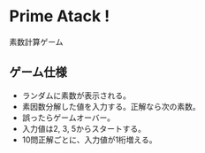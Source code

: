 # Prime Atack !
素数計算ゲーム
## ゲーム仕様
- ランダムに素数が表示される。
- 素因数分解した値を入力する。正解なら次の素数。
- 誤ったらゲームオーバー。
- 入力値は2, 3, 5からスタートする。
- 10問正解ごとに、入力値が1桁増える。
